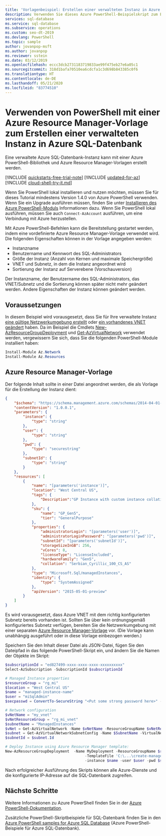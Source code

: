 ```yaml
---
title: 'Vorlagenbeispiel: Erstellen einer verwalteten Instanz in Azure SQL-Datenbank'
description: Verwenden Sie dieses Azure PowerShell-Beispielskript zum Erstellen einer verwalteten Instanz in Azure SQL-Datenbank.
services: sql-database
ms.service: sql-database
ms.subservice: operations
ms.custom: seo-dt-2019
ms.devlang: PowerShell
ms.topic: sample
author: jovanpop-msft
ms.author: jovanpop
ms.reviewer: sstein
ms.date: 03/12/2019
ms.openlocfilehash: eccc3dcb2731183719833ae99f475eb27e6a05c1
ms.sourcegitcommit: 318d1bafa70510ea6cdcfa1c3d698b843385c0f6
ms.translationtype: HT
ms.contentlocale: de-DE
ms.lasthandoff: 05/21/2020
ms.locfileid: "83774510"
---
```

# <a name="use-powershell-with-azure-resource-manager-template-to-create-a-managed-instance-in-azure-sql-database"></a>Verwenden von PowerShell mit einer Azure Resource Manager-Vorlage zum Erstellen einer verwalteten Instanz in Azure SQL-Datenbank

Eine verwaltete Azure SQL-Datenbank-Instanz kann mit einer Azure PowerShell-Bibliothek und Azure Resource Manager-Vorlagen erstellt werden.

[!INCLUDE [quickstarts-free-trial-note](../../../includes/quickstarts-free-trial-note.md)]
[!INCLUDE [updated-for-az](../../../includes/updated-for-az.md)]
[!INCLUDE [cloud-shell-try-it.md](../../../includes/cloud-shell-try-it.md)]

Wenn Sie PowerShell lokal installieren und nutzen möchten, müssen Sie für dieses Tutorial mindestens Version 1.4.0 von Azure PowerShell verwenden. Wenn Sie ein Upgrade ausführen müssen, finden Sie unter [Installieren des Azure PowerShell-Moduls](/powershell/azure/install-az-ps) Informationen dazu. Wenn Sie PowerShell lokal ausführen, müssen Sie auch `Connect-AzAccount` ausführen, um eine Verbindung mit Azure herzustellen.

Mit Azure PowerShell-Befehlen kann die Bereitstellung gestartet werden, indem eine vordefinierte Azure Resource Manager-Vorlage verwendet wird. Die folgenden Eigenschaften können in der Vorlage angegeben werden:

- Instanzname
- Benutzername und Kennwort des SQL-Administrators
- Größe der Instanz (Anzahl von Kernen und maximale Speichergröße)
- VNET und Subnetz, in dem die Instanz angeordnet wird
- Sortierung der Instanz auf Serverebene (Vorschauversion)

Der Instanzname, der Benutzername des SQL-Administrators, das VNET/Subnetz und die Sortierung können später nicht mehr geändert werden. Andere Eigenschaften der Instanz können geändert werden.

## <a name="prerequisites"></a>Voraussetzungen

In diesem Beispiel wird vorausgesetzt, dass Sie für Ihre verwaltete Instanz [eine gültige Netzwerkumgebung erstellt](../sql-database-managed-instance-create-vnet-subnet.md) oder [ein vorhandenes VNET geändert](../sql-database-managed-instance-configure-vnet-subnet.md) haben. Da im Beispiel die Cmdlets [New-AzResourceGroupDeployment](https://docs.microsoft.com/powershell/module/az.resources/new-azresourcegroupdeployment) und [Get-AzVirtualNetwork](https://docs.microsoft.com/powershell/module/az.network/get-azvirtualnetwork) verwendet werden, vergewissern Sie sich, dass Sie die folgenden PowerShell-Module installiert haben:

```powershell
Install-Module Az.Network
Install-Module Az.Resources
```

## <a name="azure-resource-manager-template"></a>Azure Resource Manager-Vorlage

Der folgende Inhalt sollte in einer Datei angeordnet werden, die als Vorlage für die Erstellung der Instanz dient:

```json
{
    "$schema": "https://schema.management.azure.com/schemas/2014-04-01-preview/deploymentTemplate.json#",
    "contentVersion": "1.0.0.1",
    "parameters": {
        "instance": {
            "type": "string"
        },
        "user": {
            "type": "string"
        },
        "pwd": {
            "type": "securestring"
        },
        "subnetId": {
            "type": "string"
        }
    },
    "resources": [
        {
            "name": "[parameters('instance')]",
            "location": "West Central US",
            "tags": {
                "Description":"GP Instance with custom instance collation - Serbian_Cyrillic_100_CS_AS"
            },
            "sku": {
                "name": "GP_Gen5",
                "tier": "GeneralPurpose"
            },
            "properties": {
                "administratorLogin": "[parameters('user')]",
                "administratorLoginPassword": "[parameters('pwd')]",
                "subnetId": "[parameters('subnetId')]",
                "storageSizeInGB": 256,
                "vCores": 8,
                "licenseType": "LicenseIncluded",
                "hardwareFamily": "Gen5",
                "collation": "Serbian_Cyrillic_100_CS_AS"
            },
            "type": "Microsoft.Sql/managedInstances",
            "identity": {
                "type": "SystemAssigned"
            },
            "apiVersion": "2015-05-01-preview"
        }
    ]
}
```

Es wird vorausgesetzt, dass Azure VNET mit dem richtig konfigurierten Subnetz bereits vorhanden ist. Sollten Sie über kein ordnungsgemäß konfiguriertes Subnetz verfügen, bereiten Sie die Netzwerkumgebung mit einer separaten [Azure Resource Manager-Vorlage](https://github.com/Azure/azure-quickstart-templates/tree/master/101-sql-managed-instance-azure-environment) vor. (Die Vorlage kann unabhängig ausgeführt oder in diese Vorlage einbezogen werden.)

Speichern Sie den Inhalt dieser Datei als JSON-Datei, fügen Sie den Dateipfad in das folgende PowerShell-Skript ein, und ändern Sie die Namen der Objekte im Skript:

```powershell
$subscriptionId = "ed827499-xxxx-xxxx-xxxx-xxxxxxxxxx"
Select-AzSubscription -SubscriptionId $subscriptionId

# Managed Instance properties
$resourceGroup = "rg_mi"
$location = "West Central US"
$name = "managed-instance-name"
$user = "miSqlAdmin"
$secpasswd = ConvertTo-SecureString "<Put some strong password here>" -AsPlainText -Force

# Network configuration
$vNetName = "my_vnet"
$vNetResourceGroup = "rg_mi_vnet"
$subnetName = "ManagedInstances"
$vNet = Get-AzVirtualNetwork -Name $vNetName -ResourceGroupName $vNetResourceGroup
$subnet = Get-AzVirtualNetworkSubnetConfig -Name $SubnetName -VirtualNetwork $vNet
$subnetId = $subnet.Id

# Deploy Instance using Azure Resource Manager template:
New-AzResourceGroupDeployment  -Name MyDeployment -ResourceGroupName $resourceGroup  `
                                    -TemplateFile 'C:\...\create-managed-instance.json' `
                                    -instance $name -user $user -pwd $secpasswd -subnetId $subnetId
```

Nach erfolgreicher Ausführung des Skripts können alle Azure-Dienste und die konfigurierte IP-Adresse auf die SQL-Datenbank zugreifen.

## <a name="next-steps"></a>Nächste Schritte

Weitere Informationen zu Azure PowerShell finden Sie in der [Azure PowerShell-Dokumentation](/powershell/azure/overview).

Zusätzliche PowerShell-Skriptbeispiele für SQL-Datenbank finden Sie in den [Azure PowerShell samples for Azure SQL Database](../sql-database-powershell-samples.md) (Azure PowerShell-Beispiele für Azure SQL-Datenbank).
